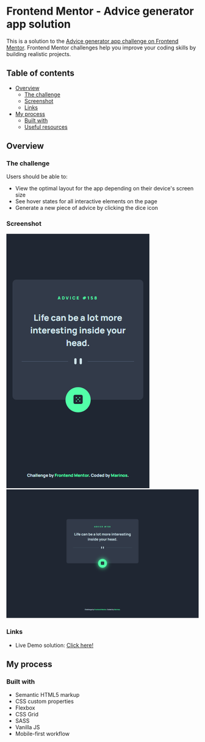 # Frontend Mentor - Advice generator app solution

This is a solution to the [Advice generator app challenge on Frontend Mentor](https://www.frontendmentor.io/challenges/advice-generator-app-QdUG-13db). Frontend Mentor challenges help you improve your coding skills by building realistic projects.

## Table of contents

- [Overview](#overview)
  - [The challenge](#the-challenge)
  - [Screenshot](#screenshot)
  - [Links](#links)
- [My process](#my-process)
  - [Built with](#built-with)
  - [Useful resources](#useful-resources)

## Overview

### The challenge

Users should be able to:

- View the optimal layout for the app depending on their device's screen size
- See hover states for all interactive elements on the page
- Generate a new piece of advice by clicking the dice icon

### Screenshot

![Mobile solution](./screenshots/mobile.png)
![Desktop solution](./screenshots/desktop-activate.png)


### Links

- Live Demo solution: [Click here!](https://marinvcq.github.io/advice-generator-app/)

## My process

### Built with

- Semantic HTML5 markup
- CSS custom properties
- Flexbox
- CSS Grid
- SASS
- Vanilla JS
- Mobile-first workflow